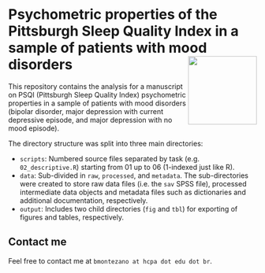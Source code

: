 # Psychometric properties of the Pittsburgh Sleep Quality Index in a sample of patients with mood disorders <a href='https://github.com/brunomontezano/psqi-psychometrics/'><img src='https://github.com/user-attachments/assets/f0fe3faa-9f0a-4b4f-b8b3-b0aa1496c58a' align="right" height="139" /></a>

This repository contains the analysis for a manuscript on PSQI (Pittsburgh Sleep
Quality Index) psychometric properties in a sample of patients with mood
disorders (bipolar disorder, major depression with current depressive episode,
and major depression with no mood episode).

The directory structure was split into three main directories:

- `scripts`: Numbered source files separated by task (e.g. `02_descriptive.R`)
starting from 01 up to 06 (1-indexed just like R).
- `data`: Sub-divided in `raw`, `processed`, and `metadata`. The sub-directories
were created to store raw data files (i.e. the `sav` SPSS file), processed
intermediate data objects and metadata files such as dictionaries and additional
documentation, respectively.
- `output`: Includes two child directories (`fig` and `tbl`) for exporting of
figures and tables, respectively.

## Contact me

Feel free to contact me at `bmontezano at hcpa dot edu dot br`.
